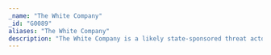 ```yaml
---
_name: "The White Company"
_id: "G0089"
aliases: "The White Company"
description: "The White Company is a likely state-sponsored threat actor with advanced capabilities. From 2017 through 2018, the group led an espionage campaign called Operation Shaheen targeting government and military organizations in Pakistan."
---
```

